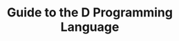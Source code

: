 ---
layout: reference_dlang
title: Guide to the D Programming Language
chapter: Types
section: User-Defined Types
subsection: Structure Type
excerpt: D Programming Language
group: DLang
tags: [dlang, dguide, draft]
---